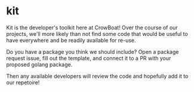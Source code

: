 # kit

Kit is the developer's toolkit here at CrowBoat! Over the course of our projects, we'll more likely than not find some code that would be useful to have everywhere and be readily available for re-use.

Do you have a package you think we should include? Open a package request issue, fill out the template, and connect it to a PR with your proposed golang package.

Then any available developers will review the code and hopefully add it to our repetoire!

